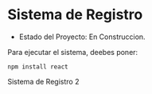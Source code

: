 <h1>Sistema de Registro</h1>

- Estado del Proyecto: En Construccion.

Para ejecutar el sistema, deebes poner:

````npm install react````

Sistema de Registro 2

